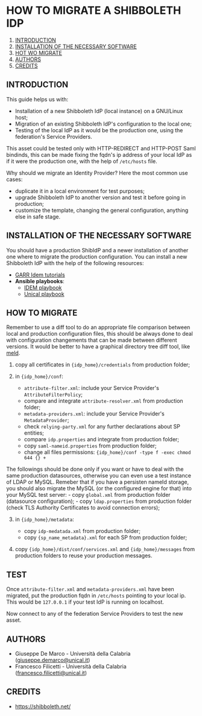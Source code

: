 # HOW TO MIGRATE A SHIBBOLETH IDP

1. [INTRODUCTION](#introduction)
2. [INSTALLATION OF THE NECESSARY SOFTWARE](#installation-of-the-necessary-software)
3. [HOT WO MIGRATE](#how-to-migrate)
4. [AUTHORS](#authors)
5. [CREDITS](#credits)


## INTRODUCTION

This guide helps us with:

- Installation of a new Shibboleth IdP (local instance) on a GNU/Linux host;
- Migration of an existing Shibboleth IdP's configuration to the local one;
- Testing of the local IdP as it would be the production one, using the federation's Service Providers. 

This asset could be tested only with HTTP-REDIRECT and HTTP-POST Saml bindinds, this can be made fixing the fqdn's ip address of your local IdP as if it were the production one, with the help of ``/etc/hosts`` file.

Why should we migrate an Identity Provider? Here the most common use cases:

- duplicate it in a local environment for test purposes;
- upgrade Shibboleth IdP to another version and test it before going in production;
- customize the template, changing the general configuration, anything else in safe stage.

## INSTALLATION OF THE NECESSARY SOFTWARE

You should have a production ShibIdP and a newer installation of another one where to migrate the production configuration.
You can install a new Shibboleth IdP with the help of the following resources:
- [GARR Idem tutorials](https://github.com/ConsortiumGARR/idem-tutorials)
- **Ansible playbooks**:
    - [IDEM playbook](https://github.com/ConsortiumGARR/ansible-shibboleth)
    - [Unical playbook](https://github.com/peppelinux/Ansible-Shibboleth-IDP-SP-Debian)

## HOW TO MIGRATE

Remember to use a diff tool to do an appropriate file comparison between local and production configuration files, this should be always done to deal with configuration changements that can be made between different versions. It would be better to have a graphical directory tree diff tool, like [meld](http://meldmerge.org/).

1. copy all certificates in ``{idp_home}/credentials`` from production folder;

2. in ``{idp_home}/conf``:
    - ``attribute-filter.xml``: include your Service Provider's ``AttributeFilterPolicy``;
    - compare and integrate ``attribute-resolver.xml`` from production folder;
    - ``metadata-providers.xml``: include your Service Provider's ``MetadataProvider``;
    - check ``relying-party.xml`` for any further declarations about SP entities;
    - compare ``idp.properties`` and integrate from production folder;
    - copy ``saml-nameid.properties`` from production folder;
    - change all files permissions: ``{idp_home}/conf -type f -exec chmod 644 {} +``

The followings should be done only if you want or have to deal with the same production datasources, otherwise you can even use a test instance of LDAP or MySQL. Remeber that if you have a persisten nameId storage, you should also migrate the MySQL (or the configured engine for that) into your MySQL test server:
    - copy ``global.xml`` from production folder (datasource configuration);
    - copy ``ldap.properties`` from production folder (check TLS Authority Certificates to avoid connection errors);

3. in ``{idp_home}/metadata``:
    - copy ``idp-medatada.xml`` from production folder;
    - copy ``{sp_name_metadata}.xml`` for each SP from production folder;
    
4. copy ``{idp_home}/dist/conf/services.xml`` and ``{idp_home}/messages`` from production folders to reuse your production messages.

## TEST

Once ``attribute-filter.xml`` and ``metadata-providers.xml`` have been migrated, put the production fqdn in `/etc/hosts` pointing to your local ip. This would be `127.0.0.1` if your test IdP is running on localhost.

Now connect to any of the federation Service Providers to test the new asset.

## AUTHORS

 * Giuseppe De Marco - Università della Calabria (giuseppe.demarco@unical.it)
 * Francesco Filicetti - Università della Calabria (francesco.filicetti@unical.it)

## CREDITS

* https://shibboleth.net/
